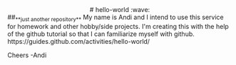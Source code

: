 <center># hello-world :wave:</center>
##<sub>**just another repository**</sub>
My name is Andi and I intend to use this service for homework and other hobby/side projects.
I'm creating this with the help of the github tutorial so that I can familiarize myself with github.
https://guides.github.com/activities/hello-world/

Cheers
-Andi

